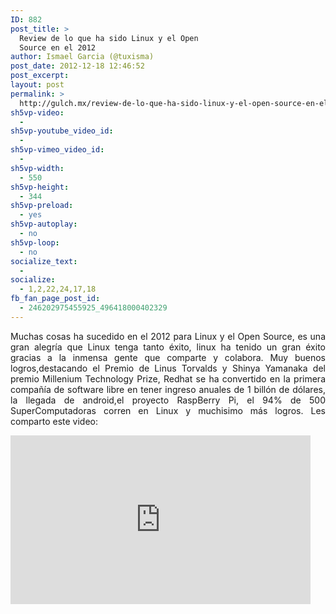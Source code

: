 ```yaml
---
ID: 882
post_title: >
  Review de lo que ha sido Linux y el Open
  Source en el 2012
author: Ismael Garcia (@tuxisma)
post_date: 2012-12-18 12:46:52
post_excerpt:
layout: post
permalink: >
  http://gulch.mx/review-de-lo-que-ha-sido-linux-y-el-open-source-en-el-2012/
sh5vp-video:
  - 
sh5vp-youtube_video_id:
  - 
sh5vp-vimeo_video_id:
  - 
sh5vp-width:
  - 550
sh5vp-height:
  - 344
sh5vp-preload:
  - yes
sh5vp-autoplay:
  - no
sh5vp-loop:
  - no
socialize_text:
  - 
socialize:
  - 1,2,22,24,17,18
fb_fan_page_post_id:
  - 246202975455925_496418000402329
---
```

<p align="justify">Muchas cosas ha sucedido en el 2012 para Linux y el Open Source, es una gran alegría que Linux tenga tanto éxito, linux ha tenido un gran éxito gracias a la inmensa gente que comparte y colabora. Muy buenos logros,destacando el Premio de Linus Torvalds y Shinya Yamanaka del premio Millenium Technology Prize, Redhat se ha convertido en la primera compañía de software libre en tener ingreso anuales de 1 billón de dólares, la llegada de android,el proyecto RaspBerry Pi, el 94% de 500 SuperComputadoras corren en Linux y muchisimo más logros. Les comparto este video:</p>
<iframe width="480" height="270" allowfullscreen="" frameborder="0" src="http://www.youtube.com/embed/Unfx2qCj6Ao?fs=1"></iframe>